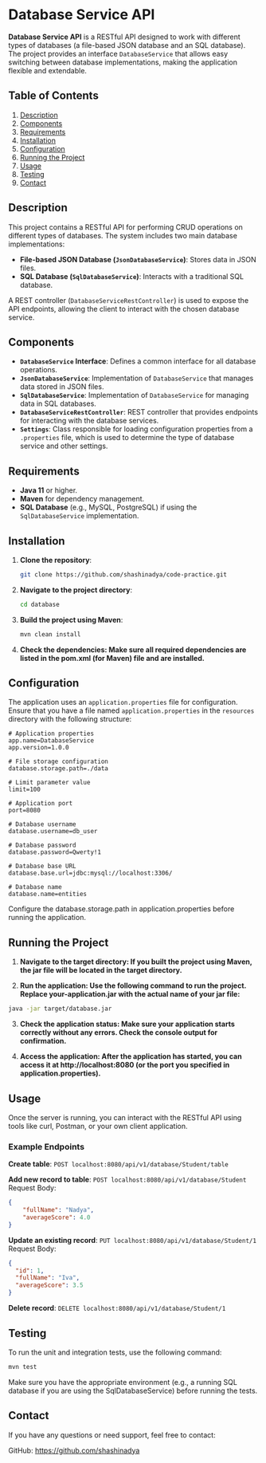 # Database Service API

**Database Service API** is a RESTful API designed to work with different types of databases (a file-based JSON database and an SQL database). The project provides an interface `DatabaseService` that allows easy switching between database implementations, making the application flexible and extendable.

## Table of Contents
1. [Description](#description)
2. [Components](#components)
3. [Requirements](#requirements)
4. [Installation](#installation)
5. [Configuration](#configuration)
6. [Running the Project](#running-the-project)
7. [Usage](#usage)
8. [Testing](#testing)
9. [Contact](#contact)

## Description
This project contains a RESTful API for performing CRUD operations on different types of databases. The system includes two main database implementations:
- **File-based JSON Database (`JsonDatabaseService`)**: Stores data in JSON files.
- **SQL Database (`SqlDatabaseService`)**: Interacts with a traditional SQL database.

A REST controller (`DatabaseServiceRestController`) is used to expose the API endpoints, allowing the client to interact with the chosen database service.

## Components
- **`DatabaseService` Interface**: Defines a common interface for all database operations.
- **`JsonDatabaseService`**: Implementation of `DatabaseService` that manages data stored in JSON files.
- **`SqlDatabaseService`**: Implementation of `DatabaseService` for managing data in SQL databases.
- **`DatabaseServiceRestController`**: REST controller that provides endpoints for interacting with the database services.
- **`Settings`**: Class responsible for loading configuration properties from a `.properties` file, which is used to determine the type of database service and other settings.

## Requirements
- **Java 11** or higher.
- **Maven** for dependency management.
- **SQL Database** (e.g., MySQL, PostgreSQL) if using the `SqlDatabaseService` implementation.

## Installation
1. **Clone the repository**:
   ```bash
   git clone https://github.com/shashinadya/code-practice.git
   
2. **Navigate to the project directory**:
    ```bash
   cd database
   
3. **Build the project using Maven**:
    ```bash
   mvn clean install
   
4. **Check the dependencies: Make sure all required dependencies are listed in the pom.xml (for Maven) file and are installed.**

## Configuration
The application uses an `application.properties` file for configuration. Ensure that you have a file named `application.properties` in the `resources` directory with the following structure:

```properties
# Application properties
app.name=DatabaseService
app.version=1.0.0

# File storage configuration
database.storage.path=./data

# Limit parameter value
limit=100

# Application port
port=8080

# Database username
database.username=db_user

# Database password
database.password=Qwerty!1

# Database base URL
database.base.url=jdbc:mysql://localhost:3306/

# Database name
database.name=entities
```
Configure the database.storage.path in application.properties before running the application.

## Running the Project
1. **Navigate to the target directory: If you built the project using Maven, the jar file will be located in the target directory.**


2. **Run the application: Use the following command to run the project. Replace your-application.jar with the actual name of your jar file:**
```bash
java -jar target/database.jar
```

3. **Check the application status: Make sure your application starts correctly without any errors. Check the console output for confirmation.**


4. **Access the application: After the application has started, you can access it at http://localhost:8080 (or the port you specified in application.properties).**

## Usage
Once the server is running, you can interact with the RESTful API using tools like curl, Postman, or your own client application.

### Example Endpoints
**Create table**:
``POST localhost:8080/api/v1/database/Student/table``

**Add new record to table**:
``POST localhost:8080/api/v1/database/Student``
Request Body:
```json
{
    "fullName": "Nadya",
    "averageScore": 4.0
}
```

**Update an existing record**:
``PUT localhost:8080/api/v1/database/Student/1``
Request Body:
```json
{
  "id": 1,
  "fullName": "Iva",
  "averageScore": 3.5
}
```

**Delete record**:
``DELETE localhost:8080/api/v1/database/Student/1``

## Testing
To run the unit and integration tests, use the following command:
```bash
mvn test
```
Make sure you have the appropriate environment (e.g., a running SQL database if you are using the SqlDatabaseService) before running the tests.

## Contact
If you have any questions or need support, feel free to contact:

GitHub: https://github.com/shashinadya
